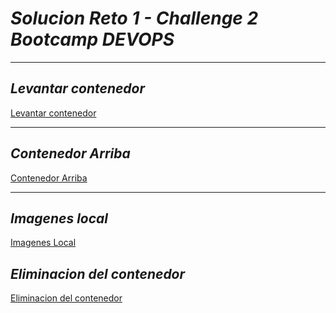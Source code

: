 # *Solucion Reto 1 - Challenge 2 Bootcamp DEVOPS*

---
## *Levantar contenedor*

[Levantar contenedor](imagen1.png)

---
## *Contenedor Arriba*

[Contenedor Arriba](imagen2.png)

---
## *Imagenes local*

[Imagenes Local](imagen3.png)

## *Eliminacion del contenedor*

[Eliminacion del contenedor](imagen4.png)





